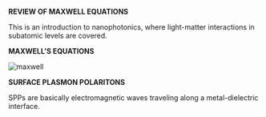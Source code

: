 

__REVIEW OF MAXWELL EQUATIONS__

This is an introduction to nanophotonics, where light-matter interactions in subatomic levels are covered.

__MAXWELL'S EQUATIONS__

![maxwell](/myblog/images/maxwell.jpg)








__SURFACE PLASMON POLARITONS__

SPPs are basically electromagnetic waves traveling along a metal-dielectric interface. 

